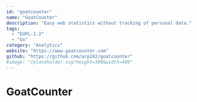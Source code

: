 ```yaml
---
id: "goatcounter"
name: "GoatCounter"
description: "Easy web statistics without tracking of personal data."
tags:
  - "EUPL-1.2"
  - "Go"
category: "Analytics"
website: "https://www.goatcounter.com"
github: "https://github.com/arp242/goatcounter"
#image: "/placeholder.svg?height=300&width=400"
---
```


# GoatCounter
